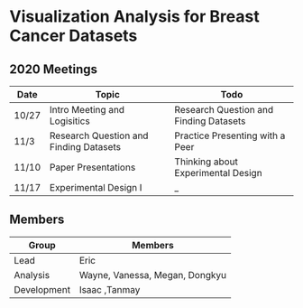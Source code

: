 # Visualization Analysis for Breast Cancer Datasets

## 2020 Meetings
| Date | Topic | Todo |
|------|-------------------------------|-----------------------------------------------------------------|
| 10/27 | Intro Meeting and Logisitics | Research Question and Finding Datasets |
| 11/3 | Research Question and Finding Datasets | Practice Presenting with a Peer | 
| 11/10 | Paper Presentations | Thinking about Experimental Design | 
| 11/17 | Experimental Design I | _ | 


## Members
| Group | Members |
| ------ | ------- |
|Lead| Eric |
|Analysis|Wayne, Vanessa, Megan, Dongkyu|
|Development| Isaac ,Tanmay|
